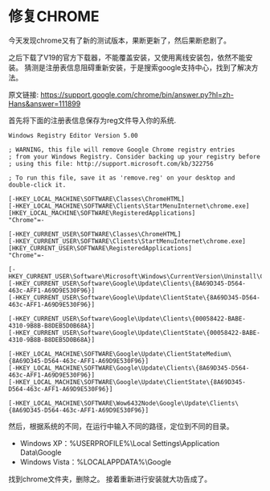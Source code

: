 # 修复CHROME

今天发现chrome又有了新的测试版本，果断更新了，然后果断悲剧了。 

之后下载了V19的官方下载器，不能覆盖安装，又使用离线安装包，依然不能安装。 猜测是注册表信息阻碍重新安装，于是搜索google支持中心，找到了解决方法。

<!-- more -->

原文链接: https://support.google.com/chrome/bin/answer.py?hl=zh-Hans&answer=111899

首先将下面的注册表信息保存为reg文件导入你的系统.

```reg
Windows Registry Editor Version 5.00

; WARNING, this file will remove Google Chrome registry entries  
; from your Windows Registry. Consider backing up your registry before
; using this file: http://support.microsoft.com/kb/322756

; To run this file, save it as 'remove.reg' on your desktop and double-click it.

[-HKEY_LOCAL_MACHINE\SOFTWARE\Classes\ChromeHTML] 
[-HKEY_LOCAL_MACHINE\SOFTWARE\Clients\StartMenuInternet\chrome.exe] 
[HKEY_LOCAL_MACHINE\SOFTWARE\RegisteredApplications]
"Chrome"=-

[-HKEY_CURRENT_USER\SOFTWARE\Classes\ChromeHTML] 
[-HKEY_CURRENT_USER\SOFTWARE\Clients\StartMenuInternet\chrome.exe] 
[HKEY_CURRENT_USER\SOFTWARE\RegisteredApplications]
"Chrome"=-

[-HKEY_CURRENT_USER\Software\Microsoft\Windows\CurrentVersion\Uninstall\Chrome]
[-HKEY_CURRENT_USER\Software\Google\Update\Clients\{8A69D345-D564-463c-AFF1-A69D9E530F96}]
[-HKEY_CURRENT_USER\Software\Google\Update\ClientState\{8A69D345-D564-463c-AFF1-A69D9E530F96}]

[-HKEY_CURRENT_USER\Software\Google\Update\Clients\{00058422-BABE-4310-9B8B-B8DEB5D0B68A}]
[-HKEY_CURRENT_USER\Software\Google\Update\ClientState\{00058422-BABE-4310-9B8B-B8DEB5D0B68A}]

[-HKEY_LOCAL_MACHINE\SOFTWARE\Google\Update\ClientStateMedium\{8A69D345-D564-463c-AFF1-A69D9E530F96}]
[-HKEY_LOCAL_MACHINE\SOFTWARE\Google\Update\Clients\{8A69D345-D564-463c-AFF1-A69D9E530F96}]
[-HKEY_LOCAL_MACHINE\SOFTWARE\Google\Update\ClientState\{8A69D345-D564-463c-AFF1-A69D9E530F96}]

[-HKEY_LOCAL_MACHINE\SOFTWARE\Wow6432Node\Google\Update\Clients\{8A69D345-D564-463c-AFF1-A69D9E530F96}]
```

然后，根据系统的不同，在运行中输入不同的路径，定位到不同的目录。

- Windows XP：%USERPROFILE%\Local Settings\Application Data\Google
- Windows Vista：%LOCALAPPDATA%\Google

找到chrome文件夹，删除之。 接着重新进行安装就大功告成了。

